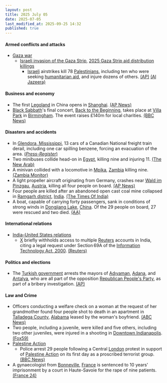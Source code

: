```yaml
---
layout: post
title: 2025 July 05
date: 2025-07-05
last_modified_at: 2025-09-25 14:32
published: true
---
```



#### Armed conflicts and attacks

* [Gaza war](https://en.wikipedia.org/wiki/Gaza_war "Gaza war")
  * [Israeli invasion of the Gaza Strip](https://en.wikipedia.org/wiki/Israeli_invasion_of_the_Gaza_Strip "Israeli invasion of the Gaza Strip"), [2025 Gaza Strip aid distribution killings](https://en.wikipedia.org/wiki/2025_Gaza_Strip_aid_distribution_killings "2025 Gaza Strip aid distribution killings")
    * [Israeli](https://en.wikipedia.org/wiki/Israel "Israel") airstrikes kill 78 [Palestinians](https://en.wikipedia.org/wiki/Palestinians "Palestinians"), including ten who were seeking [humanitarian aid](https://en.wikipedia.org/wiki/Humanitarian_aid "Humanitarian aid"), and injure dozens of others. [(AP)](https://apnews.com/article/israel-gaza-hamas-palestinians-war-news-07-05-2025-72448fcc49b5bb026a32163740eaa97c) [(Al Jazeera)](https://www.aljazeera.com/news/liveblog/2025/7/5/live-hamas-says-ready-to-start-gaza-ceasefire-talks-with-israel)

#### Business and economy

* The first [Legoland](https://en.wikipedia.org/wiki/Legoland "Legoland") in China opens in [Shanghai](https://en.wikipedia.org/wiki/Shanghai "Shanghai"). [(AP News)](https://apnews.com/article/shanghai-legoland-resort-opening-china-2fdc5631835c233af9fe4207874c361d)
* [Black Sabbath](https://en.wikipedia.org/wiki/Black_Sabbath "Black Sabbath")'s final concert, [Back to the Beginning](https://en.wikipedia.org/wiki/Back_to_the_Beginning "Back to the Beginning"), takes place at [Villa Park](https://en.wikipedia.org/wiki/Villa_Park "Villa Park") in [Birmingham](https://en.wikipedia.org/wiki/Birmingham "Birmingham"). The event raises £140m for local charities. [(BBC News)](https://www.bbc.co.uk/news/articles/cvg6d616n5jo)

#### Disasters and accidents

* In [Glendora, Mississippi](https://en.wikipedia.org/wiki/Glendora%2C_Mississippi "Glendora, Mississippi"), 13 cars of a Canadian National freight train derail, including one car spilling benzene, forcing an evacuation of the area. [(*Press-Register*)](https://www.pressregister.com/firefighters-battling-train-tanker-fire-near-glendora-where-village-has-been-evacuated-6869e3e80ee09)
* Two minibuses collide head-on in [Egypt](https://en.wikipedia.org/wiki/Egypt "Egypt"), killing nine and injuring 11. [(The New Arab)](https://www.newarab.com/news/egypt-minibus-crash-kills-9-says-health-ministry)
* A minivan collided with a locomotive in [Mpika](https://en.wikipedia.org/wiki/Mpika "Mpika"), [Zambia](https://en.wikipedia.org/wiki/Zambia "Zambia") killing nine. [(Zambia Monitor)](https://www.zambiamonitor.com/nine-dead-in-mpika-crash-involving-toyota-mini-van-tazara-train/)
* A light propeller aircraft originating from Germany, crashes near [Wald im Pinzgau](https://en.wikipedia.org/wiki/Wald_im_Pinzgau "Wald im Pinzgau"), [Austria](https://en.wikipedia.org/wiki/Austria "Austria"), killing all four people on board. [(AP News)](https://apnews.com/article/austria-plane-crash-09d78c0c52afdf12a11f49062167378a)
* Four people are killed after an abandoned open cast coal mine collapsed in [Ramgarh district](https://en.wikipedia.org/wiki/Ramgarh_district "Ramgarh district"), [India](https://en.wikipedia.org/wiki/India "India"). [(The Times Of India)](https://timesofindia.indiatimes.com/city/ranchi/jharkhand-illegal-mine-collapse-5-dead-several-feared-trapped-in-ramgarhs-karma-project-area/articleshow/122261104.cms)
* A boat, capable of carrying forty passengers, sank in conditions of strong winds in [Dongjiang Lake](https://en.wikipedia.org/wiki/Dongjiang_Lake "Dongjiang Lake"), [China](https://en.wikipedia.org/wiki/China "China"). Of the 29 people on board, 27 were rescued and two died. [(AA)](https://www.aa.com.tr/en/asia-pacific/2-killed-27-rescued-after-boat-sank-in-central-china/3623344)

#### International relations

* [India–United States relations](https://en.wikipedia.org/wiki/India%E2%80%93United_States_relations "India–United States relations")
  * [X](https://en.wikipedia.org/wiki/X "X") briefly withholds access to multiple [Reuters](https://en.wikipedia.org/wiki/Reuters "Reuters") accounts in India, citing a legal request under Section 69A of the [Information Technology Act, 2000](https://en.wikipedia.org/wiki/Information_Technology_Act%2C_2000 "Information Technology Act, 2000"). [(Reuters)](https://www.reuters.com/sustainability/society-equity/x-suspends-reuters-account-india-after-legal-demand-government-denies-making-2025-07-06/)

#### Politics and elections

* The [Turkish government](https://en.wikipedia.org/wiki/Turkish_government "Turkish government") arrests the mayors of [Adıyaman](https://en.wikipedia.org/wiki/Ad%C4%B1yaman "Adıyaman"), [Adana](https://en.wikipedia.org/wiki/Adana "Adana"), and [Antalya](https://en.wikipedia.org/wiki/Antalya "Antalya"), who are all part of the opposition [Republican People's Party](https://en.wikipedia.org/wiki/Republican_People%27s_Party "Republican People's Party"), as part of a bribery investigation. [(AP)](https://apnews.com/article/chp-opposition-arrests-adiyaman-adana-tutdere-karalar-c401785ae68f56ebf137b93cd86cf237)

#### Law and Crime

* Officers conducting a welfare check on a woman at the request of her grandmother found four people shot to death in an apartment in [Talladega County](https://en.wikipedia.org/wiki/Talladega_County "Talladega County"), [Alabama](https://en.wikipedia.org/wiki/Alabama "Alabama") leased by the woman's boyfriend. [(ABC News)](https://abc3340.com/news/local/four-bodies-discovered-in-talladega-apartment-police-investigate-alabama-news-working-for-you)
* Two people, including a juvenile, were killed and five others, including two other juveniles, were injured in a shooting in [Downtown Indianapolis](https://en.wikipedia.org/wiki/Downtown_Indianapolis "Downtown Indianapolis"). [(Fox59)](https://fox59.com/news/3-injured-in-downtown-indianapolis-shooting/)
* [Palestine Action](https://en.wikipedia.org/wiki/Palestine_Action "Palestine Action")
  * Police arrest 29 people following a Central [London](https://en.wikipedia.org/wiki/London "London") protest in support of [Palestine Action](https://en.wikipedia.org/wiki/Palestine_Action "Palestine Action") on its first day as a proscribed terrorist group. [(BBC News)](https://www.bbc.co.uk/news/articles/c4gd3pkr9x1o)
* A gynaecologist from [Bonneville](https://en.wikipedia.org/wiki/Bonneville "Bonneville"), [France](https://en.wikipedia.org/wiki/France "France") is sentenced to 10 years' imprisonment by a court in Haute-Savoie for the rape of nine patients. [(France 24)](https://www.france24.com/en/live-news/20250705-french-doctor-handed-10-year-jail-term-for-abusing-patients)
